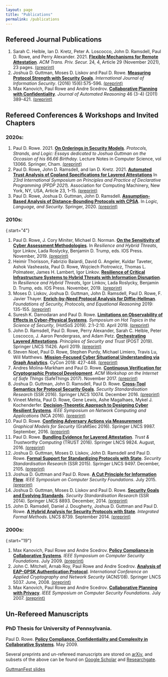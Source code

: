 ```yaml
---
layout: page
title: "Publications"
permalink: /publications
---
```



## Refereed Journal Publications
1. Sarah C. Helble, Ian D. Kretz, Peter A. Loscocco, John D. Ramsdell, Paul D. Rowe, and Perry Alexander. 2021. [**Flexible Mechanisms for Remote Attestation**](https://doi.org/10.1145/3470535). <i>ACM Trans. Priv. Secur.</i> 24, 4, Article 29 (November 2021), 23 pages. [(preprint)](https://pauldavidrowe.github.io/papers/flexible-mech.pdf)  
1. Joshua D. Guttman, Moses D. Liskov and Paul D. Rowe. [**Measuring Protocol Strength with Security Goals**](http://link.springer.com/article/10.1007/s10207-016-0319-z). *International Journal of Information Security*. (2016) 15(6):575-596. [(preprint)](https://pauldavidrowe.github.io/papers/meas-strength.pdf)  
1. Max Kanovich, Paul Rowe and Andre Scedrov. [**Collaborative Planning with Confidentiality**](http://rd.springer.com/article/10.1007%2Fs10817-010-9190-1). *Journal of Automated Reasoning* 46 (3-4) (2011) 389-421. [(preprint)](https://pauldavidrowe.github.io/papers/cpwc.pdf) 


## Refereed Conferences & Workshops and Invited Chapters 

### 2020s:

1. Paul D. Rowe. 2021. [**On Orderings in Security Models**](https://link.springer.com/chapter/10.1007%2F978-3-030-91631-2_21). *Protocols, Strands, and Logic: Essays dedicated to Joshua Guttman on the Occasion of his 66.66 Birthday*. Lecture Notes in Computer Science, vol 13066. Springer, Cham. [(preprint)](https://pauldavidrowe.github.io/papers/attacktrees-copland.pdf)
1. Paul D. Rowe, John D. Ramsdell, and Ian D. Kretz. 2021. [**Automated Trust Analysis of Copland Specifications for Layered Attestations**](https://doi.org/10.1145/3479394.3479418) In *23rd International Symposium on Principles and Practice of Declarative Programming* (*PPDP 2021*). Association for Computing Machinery, New York, NY, USA, Article 23, 1–15. [(preprint)](https://pauldavidrowe.github.io/papers/copland-chase.pdf)  
1. Paul D. Rowe, Joshua D. Guttman, John D. Ramsdell. [**Assumption-Based Analysis of Distance-Bounding Protocols with CPSA**](https://link.springer.com/chapter/10.1007/978-3-030-62077-6_11). In *Logic, Language, and Security*. Springer, 2020. [(preprint)](https://pauldavidrowe.github.io/papers/dist-bnd.pdf)

### 2010s:

{:start="4"}
1. Paul D. Rowe, J. Cory Miniter, Michael D. Norman. [**On the Sensitivity of Cyber Assessment Methodologies**](http://ebooks.iospress.nl/volumearticle/53731). In *Resilience and Hybrid Threats*, Igor Linkov, Lada Roslycky, Benjamin D. Trump, eds. IOS Press. November, 2019. [(preprint)](https://pauldavidrowe.github.io/papers/sensitivity.pdf)  
1. Heimir Thorisson, Fabrizio Baiardi, David G. Angeler, Kuldar Taveter, Ashok Vasheasta, Paul D. Rowe, Wojciech Piotrowicz, Thomas L. Polmateer, James H. Lambert, Igor Linkov. [**Resilience of Critical Infrastructure Systems to Hybrid Threats with Information Disruption**](http://ebooks.iospress.nl/volumearticle/53727). In *Resilience and Hybrid Threats*, Igor Linkov, Lada Roslycky, Benjamin D. Trump, eds. IOS Press. November, 2019. [(preprint)](https://pauldavidrowe.github.io/papers/hybrid-threats.pdf)  
1. Moses D. Liskov, Joshua D. Guttman, John D. Ramsdell, Paul D. Rowe, F. Javier Thayer. [**Enrich-by-Need Protocol Analysis for Diffie-Hellman**](https://link.springer.com/chapter/10.1007%2F978-3-030-19052-1_10). *Foundations of Security, Protocols, and Equational Reasoning* 2019: 135-155. [(preprint)](https://pauldavidrowe.github.io/papers/ebn-dh.pdf)  
1. Suresh K. Damodaran and Paul D. Rowe. [**Limitations on Observability of Effects in Cyber-Physical Systems**](https://dl.acm.org/citation.cfm?doid=3314058.3314065). *Symposium on Hot Topics in the Science of Security*, (HotSoS 2019). 2:1–2:10. April 2019. [(preprint)](https://pauldavidrowe.github.io/papers/lim-obs.pdf) 
1. John D. Ramsdell, Paul D. Rowe, Perry Alexander, Sarah C. Helble, Peter Loscocco, J. Aaron Pendergrass, and Adam Petz. [**Orchestrating Layered Attestations**](https://link.springer.com/chapter/10.1007%2F978-3-030-17138-4_9). *Principles of Security and Trust* (POST 2019). Springer LNCS 11426. April 2019. [(preprint)](https://pauldavidrowe.github.io/papers/copland.pdf)  
1. Steven Noel, Paul D. Rowe, Stephen Purdy, Michael Limiero, Travis Lu, Will Matthews. [**Mission-Focused Cyber Situational Understanding via Graph Analytics**](https://ieeexplore.ieee.org/document/8405029/). CyCon 2018: 427-448. [(preprint)](https://pauldavidrowe.github.io/papers/cygraph.pdf)  
1. Andres Molina-Markham and Paul D. Rowe. [**Continuous Verification for Cryptographic Protocol Development**](https://dl.acm.org/citation.cfm?doid=3137003.3137006). *ACM Workshop on the Internet of Safe Things* (SafeThings 2017). November 2017. [(preprint)](https://pauldavidrowe.github.io/papers/cont-verif.pdf)  
1. Joshua D. Guttman, John D. Ramsdell, Paul D. Rowe. [**Cross-Tool Semantics for Protocol Security Goals**](http://link.springer.com/chapter/10.1007%2F978-3-319-49100-4_2). *Security Standardisation Research* (SSR 2016). Springer LNCS 10074. December 2016. [(preprint)](https://pauldavidrowe.github.io/papers/cross-tool.pdf)  
1. Vineet Mehta, Paul D. Rowe, Gene Lewis, Ashe Magalhaes, Mykel J. Kochenderfer. [**Decision-Theoretic Approach to Designing Cyber Resilient Systems**](http://doi.ieeecomputersociety.org/10.1109/NCA.2016.7778634). *IEEE Symposium on Network Computing and Applications* (NCA 2016). [(preprint)](https://pauldavidrowe.github.io/papers/decision-thy.pdf)  
1. Paul D. Rowe. [**Confining Adversary Actions via Measurement**](http://rd.springer.com/chapter/10.1007%2F978-3-319-46263-9_10). *Graphical Models for Security* (GraMSec 2016). Springer LNCS 9987. September, 2016. [(preprint)](https://pauldavidrowe.github.io/papers/confining.pdf)  
1. Paul D. Rowe. [**Bundling Evidence for Layered Attestation**](http://rd.springer.com/chapter/10.1007%2F978-3-319-45572-3_7). *Trust & Trustworthy Computing* (TRUST 2016). Springer LNCS 9824. August, 2016. [(preprint)](https://pauldavidrowe.github.io/papers/bundling.pdf)  
1. Joshua D. Guttman, Moses D. Liskov, John D. Ramsdell and Paul D. Rowe. [**Formal Support for Standardizing Protocols with State**](http://rd.springer.com/chapter/10.1007%2F978-3-319-27152-1_13). *Security Standardisation Research* (SSR 2015). Springer LNCS 9497. December, 2105. [(preprint)](https://pauldavidrowe.github.io/papers/state-std.pdf)  
1. Joshua D. Guttman and Paul D. Rowe. [**A Cut Principle for Information Flow**](https://www.computer.org/csdl/proceedings/csf/2015/7538/00/7538a107-abs.html). *IEEE Symposium on Computer Security Foundations*. July 2015. [(preprint)](https://pauldavidrowe.github.io/papers/cut-principle.pdf)  
1. Joshua D. Guttman, Moses D. Liskov and Paul D. Rowe. [**Security Goals and Evolving Standards**](http://rd.springer.com/chapter/10.1007%2F978-3-319-14054-4_7). *Security Standardisation Research* (SSR 2014). Springer LNCS 8893. December, 2014. [(preprint)](https://pauldavidrowe.github.io/papers/evolve-std.pdf)  
1. John D. Ramsdell, Daniel J. Dougherty, Joshua D. Guttman and Paul D. Rowe. [**A Hybrid Analysis for Security Protocols with State**](http://rd.springer.com/chapter/10.1007%2F978-3-319-10181-1_17). *Integrated Formal Methods*. LNCS 8739. September 2014. [(preprint)](https://pauldavidrowe.github.io/papers/hybrid-state.pdf)

### 2000s:

{:start="19"}
1. Max Kanovich, Paul Rowe and Andre Scedrov. [**Policy Compliance in Collaborative Systems**](https://www.computer.org/csdl/proceedings/csf/2009/3712/00/3712a218-abs.html). *IEEE Symposium on Computer Security Foundations*. July 2009. [(preprint)](https://pauldavidrowe.github.io/papers/pccs.pdf)  
1. John C. Mitchell, Arnab Roy, Paul Rowe and Andre Scedrov. [**Analysis of EAP-GPSK Authentication Protocol**](http://rd.springer.com/chapter/10.1007%2F978-3-540-68914-0_19). *International Conference on Applied Cryptography and Network Security* (ACNS’08). Springer LNCS 5037. June, 2008. [(preprint)](https://pauldavidrowe.github.io/papers/eap-gpsk.pdf)  
1. Max Kanovich, Paul Rowe and Andre Scedrov. [**Collaborative Planning with Privacy**](https://www.computer.org/csdl/proceedings/csf/2007/2819/00/28190265-abs.html). *IEEE Symposium on Computer Security Foundations*. July 2007. [(preprint)](https://pauldavidrowe.github.io/papers/cpwp.pdf)

## Un-Refereed Manuscripts

### PhD Thesis for University of Pennsylvania.

Paul D. Rowe. [**Policy Compliance, Confidentiality and Complexity in Collaborative Systems**](https://pauldavidrowe.github.io/papers/rowe-thesis.pdf). May 2009.

Several preprints and un-refereed manuscripts are stored on [arXiv](https://arxiv.org), and subsets of the above can be found on [Google Scholar](https://scholar.google.com/citations?user=5U0JE-YAAAAJ&hl=en) and [Researchgate](https://www.researchgate.net/profile/Paul_Rowe4).


[GuttmanFest slides](https://pauldavidrowe.github.io/papers/On-orderings-in-security-models.pptx)
